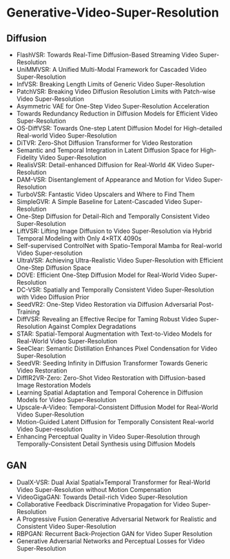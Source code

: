 # Generative-Video-Super-Resolution

## Diffusion

- FlashVSR: Towards Real-Time Diffusion-Based Streaming Video Super-Resolution
- UniMMVSR: A Unified Multi-Modal Framework for Cascaded Video Super-Resolution
- InfVSR: Breaking Length Limits of Generic Video Super-Resolution
- PatchVSR: Breaking Video Diffusion Resolution Limits with Patch-wise Video Super-Resolution
- Asymmetric VAE for One-Step Video Super-Resolution Acceleration
- Towards Redundancy Reduction in Diffusion Models for Efficient Video Super-Resolution
- OS-DiffVSR: Towards One-step Latent Diffusion Model for High-detailed Real-world Video Super-Resolution
- DiTVR: Zero-Shot Diffusion Transformer for Video Restoration
- Semantic and Temporal Integration in Latent Diffusion Space for High-Fidelity Video Super-Resolution
- RealisVSR: Detail-enhanced Diffusion for Real-World 4K Video Super-Resolution
- DAM-VSR: Disentanglement of Appearance and Motion for Video Super-Resolution
- TurboVSR: Fantastic Video Upscalers and Where to Find Them
- SimpleGVR: A Simple Baseline for Latent-Cascaded Video Super-Resolution
- One-Step Diffusion for Detail-Rich and Temporally Consistent Video Super-Resolution
- LiftVSR: Lifting Image Diffusion to Video Super-Resolution via Hybrid Temporal Modeling with Only 4×RTX 4090s
- Self-supervised ControlNet with Spatio-Temporal Mamba for Real-world Video Super-resolution
- UltraVSR: Achieving Ultra-Realistic Video Super-Resolution with Efficient One-Step Diffusion Space
- DOVE: Efficient One-Step Diffusion Model for Real-World Video Super-Resolution
- DC-VSR: Spatially and Temporally Consistent Video Super-Resolution with Video Diffusion Prior
- SeedVR2: One-Step Video Restoration via Diffusion Adversarial Post-Training
- DiffVSR: Revealing an Effective Recipe for Taming Robust Video Super-Resolution Against Complex Degradations
- STAR: Spatial-Temporal Augmentation with Text-to-Video Models for Real-World Video Super-Resolution
- SeeClear: Semantic Distillation Enhances Pixel Condensation for Video Super-Resolution
- SeedVR: Seeding Infinity in Diffusion Transformer Towards Generic Video Restoration
- DiffIR2VR-Zero: Zero-Shot Video Restoration with Diffusion-based Image Restoration Models
- Learning Spatial Adaptation and Temporal Coherence in Diffusion Models for Video Super-Resolution
- Upscale-A-Video: Temporal-Consistent Diffusion Model for Real-World Video Super-Resolution
- Motion-Guided Latent Diffusion for Temporally Consistent Real-world Video Super-resolution
- Enhancing Perceptual Quality in Video Super-Resolution through Temporally-Consistent Detail Synthesis using Diffusion Models

## GAN

- DualX-VSR: Dual Axial Spatial×Temporal Transformer for Real-World Video Super-Resolution without Motion Compensation
- VideoGigaGAN: Towards Detail-rich Video Super-Resolution
- Collaborative Feedback Discriminative Propagation for Video Super-Resolution
- A Progressive Fusion Generative Adversarial Network for Realistic and Consistent Video Super-Resolution
- RBPGAN: Recurrent Back-Projection GAN for Video Super Resolution
- Generative Adversarial Networks and Perceptual Losses for Video Super-Resolution
